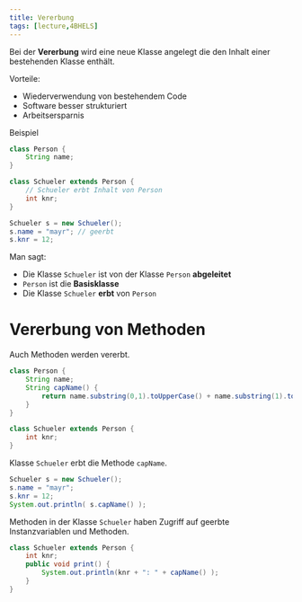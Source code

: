 ```yaml
---
title: Vererbung
tags: [lecture,4BHELS]
---
```




Bei der **Vererbung** wird eine neue Klasse angelegt die den Inhalt einer bestehenden Klasse enthält.


Vorteile:

- Wiederverwendung von bestehendem Code
- Software besser strukturiert
- Arbeitsersparnis

Beispiel

```java
class Person {
    String name;
}

class Schueler extends Person {
    // Schueler erbt Inhalt von Person
    int knr; 
}

Schueler s = new Schueler();
s.name = "mayr"; // geerbt
s.knr = 12;
```

Man sagt:

- Die Klasse `Schueler` ist von der Klasse `Person` **abgeleitet**
- `Person` ist die **Basisklasse**
- Die Klasse `Schueler` **erbt** von `Person`



# Vererbung von Methoden

Auch Methoden werden vererbt.

```java
class Person {
    String name;
    String capName() {
        return name.substring(0,1).toUpperCase() + name.substring(1).toLowerCase();
    } 
}

class Schueler extends Person {
    int knr;
}
```

Klasse `Schueler` erbt die Methode `capName`.

```java
Schueler s = new Schueler();
s.name = "mayr";
s.knr = 12;
System.out.println( s.capName() );
```


Methoden in der Klasse `Schueler` haben Zugriff auf geerbte Instanzvariablen und Methoden.

```java
class Schueler extends Person {
    int knr;
    public void print() {
        System.out.println(knr + ": " + capName() );
    }
}
```

